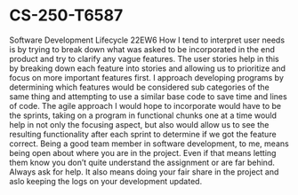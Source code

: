 # CS-250-T6587
Software Development Lifecycle 22EW6
How I tend to interpret user needs is by trying to break down what was asked to be incorporated in the end product and try to clarify any vague features. The user stories help in this by breaking down each feature into stories and allowing us to prioritize and focus on more important features first.
I approach developing programs by determining which features would be considered sub categories of the same thing and attempting to use a similar base code to save time and lines of code. The agile approach I would hope to incorporate would have to be the sprints, taking on a program in functional chunks one at a time would help in not only the focusing aspect, but also would allow us to see the resulting functionality after each sprint to determine if we got the feature correct.
Being a good team member in software development, to me, means being open about where you are in the project. Even if that means letting them know you don’t quite understand the assignment or are far behind. Always ask for help.  It also means doing your fair share in the project and aslo keeping the logs on your development updated. 
